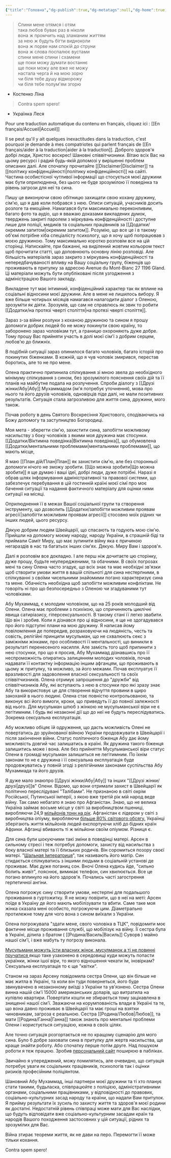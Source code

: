 ```yaml
---
{"title":"Головна","dg-publish":true,"dg-metatags":null,"dg-home":true,"permalink":"/golovna/","tags":["gardenEntry"],"dgPassFrontmatter":true,"noteIcon":""}
---
```


>Спини мене отямся і отям  
така любов буває раз в ніколи  
вона ж промчить над зламаним життям  
за нею ж будуть бігти видноколи  
вона ж порве нам спокій до струни  
вона ж слова поспалює вустами  
спини мене спини і схамени  
ще поки можу думати востаннє  
ще поки можу але вже не можу  
настала черга й на мою зорю  
чи біля тебе душу відморожу  
чи біля тебе полум'ям згорю
- Костенко Ліна

>Contra spem spero!
- Українка Леся

Pour une traduction automatique du contenu en français, cliquez ici : [[En français/Accueil\|Accueil]] 

Il se peut qu'il y ait quelques inexactitudes dans la traduction, c'est pourquoi je demande à mes compatriotes qui parlent français de [[En français/aider à la traduction\|aider à la traduction]].
Доброго здоров'я добрі люди, Христос воскрес! Шановні співвітчизники. Вітаю всіх Вас на цьому ресурсі і радий будь-якій допомозі у вирішенні проблем описаних далі. Але спочатку прочитайте [[Disclaimer\|Disclaimer]] та [[політику конфіденційності\|політику конфіденційності]] на сайті. Частина особистісної чутливої інформації що стосується моєї дружини має бути оприлюднена, без цього не буде зрозумілою її поведінка та рівень загрози для неї та сина.

Пишу це виконуючи свою обітницю захищати свою кохану дружину, сім'ю, що я дав коли побрався з нею.  Описи ситуацій, учасників досить розлоге та емоційне. Намагався бути максимально переконливим, багато фото та аудіо, що я вважаю доказами викладених думок, тверджень закриті паролем з міркувань конфіденційності і доступне лише для поліції, медиків та соціальних працівників за [[Додатки/окремим запитом\|окремим запитом]]. Розумію, що все це і в такому об'ємі потрібне хіба спеціалісту психологу, що я хочу щоб попрацював з моєю дружиною. 
Тому максимально коротко розповім все на цій сторінці.
Натискайте, при бажанні, на виділений жовтим кольором текст щоб прочитати статті, що доповнюють основну лінію розповіді. Але більшість матеріалів зараз закрито з міркувань конфіденційності та непередбачуваності впливу на Вашу соціальну групу, біженців що проживають в притулку за адресою Avenue du Mont-Bianc 27
1196 Gland. Ці матеріали можуть бути опубліковані після узгодження з адміністрацією Вашого закладу.

Викладене тут має інтимний, конфіденційний характер так як вплине на соціальні відносини моєї дружини. Але в мене не лишилось вибору. Я вже більше чотирьох місяців намагався налагодити діалог з Оленою, зрозуміти як діяти. Зрозумів, що сам не справлюсь як звик то робити  [[Додатки/на протязі чверті століття\|на протязі чверті століття]]. 

Зараз з-за війни розлуки з коханою дружиною та сином я прошу допомоги добрих людей бо не можу покинути свою країну, то заборонено зараз чоловікам тут, а границю охороняють дуже добре. Тому прошу Вас прийняти участь в долі моєї сім'ї з добрим серцем, любов'ю до ближніх. 

В подібній ситуації зараз опинилося багато чоловіків, багато історій про покинутих  біженками.  В кожній, що я чув чоловік змирився, перестав боротись, але то не про мене. 

Олена практично припинила спілкування зі мною звела до необхідного мінімуму спілкування з сином, без зрозумілого пояснення своїх дій та її планів на майбутне подала на розлучення. Спроби діалогу з [[Друзі жінки/Абу\|Абу]] Мухаммадом (ім'я потребує уточнення), мова про нього та його друзів чоловіків, одновірців піде далі, не мали позитивних результатів. Ситуація стала загрозливою для життя сина, дружини, мого також.

Почав роботу в день Святого Воскресіння Христового, сподіваючись на Божу допомогу та заступництво Богородиці.

Моя мета - зберегти сім'ю, захистити сина, запобігти можливому насильству з боку чоловіків з якими моя дружина має стосунки. [[Додатки/Віктимна поведінка\|Віктимна поведінка]], що обумовлена [[Додатки/ментальними проблемами\|ментальними проблемами]], що мають місце,  

Я маю [[План дій/План\|План]] як захистити сім'ю, але без сторонньої допомоги нічого не зможу зробити. [[Що можна зробити\|Що можна зробити]] я ще думаю і ваші ідеї, добрі люди, дуже потрібні. Наразі я обрав шлях інформування адміністративної та правової системи, що забезпечує перебування в цій гостинній країні моєї сімї про моє бачення ситуації та надання фактичного матеріалу для оцінки ними ситуації на місяці.

Оприлюднення її в межах Вашої соціальної групи та створення інструменту, що дозволить [[Додатки/запобігти можливим проявам агресії\|запобігти можливим проявам агресії]]  стосовно моїх рідних чи інших людей, цього ресурсу. 

Дякую добрим людям Швейцарії, що спасають та годують мою сім'ю. Прийшли на допомогу моєму народу, народу України,  в страшній біді та приймали Саміт Миру, що має зупинити війну яка є причиною негараздів в нас та багатьох інших сім'ях. Дякую. Миру Вам і здоров'я.

Далі я розповім все докладно. І  але перш ніж дочитаєте цю сторінку, дуже прошу, будьте неупередженими, та обачними. В своїх погрозах мені та сину Олена часто згадує, що всіх знає та має необхідні зв'язки щоб створити умови життя в вашій спільноті для сина нестерпними, в спілкуванні з своїми чисельними знайомими погано характеризує сина та мене. Обачність необхідна щоб запобігти можливим конфліктам. Не говоріть ні про що безпосередньо з Оленою чи згадуваними тут чоловіками.

Абу Мухаммад, є молодим чоловіком, що на 25 років молодший від Олени. Олена має проблеми з психікою, що спричиняють циклічні явища сатиріазису, гіперсексуальності. В такому стані її легко звабити. Що він і зробив. Коли я дізнався про ці відносини, я ще не здогадувався про його підступні плани на мою дружину. Я написав йому повіломлення де попередив, розраховуючи на людяність, честь та совість, релігійні принципи мусульман, що не схвалюють секс з заміжніми жінками, про особливості її ментальності, що виникли в результаті перенесеного насилля. Але замість того щоб припинити з нею стосунки, про що я просив, Абу Мухаммад дізнавшись про її неспроможність опиратись залицянням молодих чоловіків, почав надавати її контактну інформацію іншим афганцям, що проживають в цьому ж притулку, та можливо, за його межами.  Почав  експлуатує її  вразливості для задоволення власної сексуальності та своїх співвітчизників. Олена отримує запрошення до "дружби"  від співвітчизників Абу, які вступають з нею в стосунки про які зразу знає Абу та використовує це для створення відчуття провини в щиро закоханій в нього людині. Олена стає повністю контрольованою, та виконує всі його вимоги, кроки, що приведуть її до повної залежності від нього. Для мусульман шлюб з жінкою не мусульманської віри не є легітимним. І будь які незаконні дії що до неї не будуть переслідуватись. Зокрема сексуальна експлуатація.

Абу можливо обіцяє їй одруження, що дасть можливість Олені не повертатись до зруйнованої війною України продовжувати в Швейцарії і після закінчення війни. Статус політичного біженця Абу дає йому можливість довгий час залишатись в країні. Як дружина такого біженця залишитись може і вона. Але без прийняття Мусульманської віри статус Олени в громаді мусульман залишиться не легітимним. По їхнім законам то не є дружина і її сексуальна експлуатація буде продовжуватись у повній згоді з релігійними законами суспільства Абу Мухаммада та його друзів.

Я дуже мало знаюпро [[Друзі жінки/Абу\|Абу]] та інших "[[Друзі жінки/друзі\|друзі]]в" Олени. Відомо, що вони отримали захист в Швейцарії як політично переслідувані "Талібами". Не признаною в світі окрім Російської, Путинської імперії, з якою вже третій рік мій народ веде війну. Так само небагато я знаю про Афганістан. Знаю, що не велика Україна займає восьме місце у світі за виробництвом пшениці, виробляючи 24,9 [мільйонів тонн на рік](https://www.datapandas.org/ranking/wheat-production-by-country). Афганістан є лідером у світі з виробництва опіуму, виробляючи [більше 80% світового обсягу.](https://www.bbc.com/ukrainian/features-58329357) Українці зберігають життя мільйонів людей експортуючи хліб до бідних країн Африки. Афганці вбивають ті ж мільйони своїм опіумом. Різниця є. 


Для сина були шокуючими такі зміни в поведінці матері. Арсен в сильному стресі і теж потребує допомоги, захисту від насильства з боку власної матері та її близьких родичів. Він соромиться позору своєї матері. "[Шальная Імператриця](https://dzen.ru/a/XoUIZOQq4xd3McDJ)", так називають його матір. Син стидається спілкуватись з іншими людьми в соціальній установі де проживає. Має дуже поганиц сон. Вночі Олена кудись йде, "сильно болить живіт", пояснює, вимикає телефон, син хвилюється. Все це погано вплинуло на його здоров'я. Почались часті загострення герпетичної ангіни.

Олена погрожує сину створити умови, нестерпні для подальшого проживання в гуртожитку. Я не можу повірити, що в неї на меті:  Арсен поїде в Україну де його мають мобілізувати та вбити. Саме таке моя жінка сказала мені особисто, погрожуючи цим. Діаметрально протилежне тому для чого вона з сином виїхали з України.

Олена погрожувала "здати мене, свого чоловіка в ТЦК", повідомити моє фактичне місце проживання службі, що мобілізує на війну. Її сестра була в Україні, ділила з братом ( [[Родина/Василь\|Василь]] Суворв ) майно нашої сім'ї, і вже мабуть ту погрозу виконала.

[Мусульмани можуть їсти власних жінок, мусулманок а ті не повинні пручатися ](https://m.youtube.com/watch?v=GMXKdOLdcq8&si=YiZs2LDM2xDnye8V) якщо таке узаконено в середовищі куди можуть попасти українки, жінки ішої віри, то якого відношення чекати їм, іновіркам? Сексуальна експлуатація то є ще "квітки".

Станом на зараз Арсену повідомила сестра Олени, що він більше не має житла в Україні, та коли він туди повернеться, його буде звинувачено в незаконному виїзді з України та ув'язнено. Сестра Олени винна нашій сім'ї 15000 американських доларів, що витратила на купівлю квартири. Повертати кошти не збирається тому зацікавлена в знищенні нашої сім'ї. Зважаючи на корумпованість влади в Україні та те, що вона давно проживає в Швейцарії та має гроші на взятки чиновникам, загроза є реальною. Сестра [[Родина/Любов\|Любов]], та мати [[Родина/Ганна\|Ганна]] також знають про ментальні проблеми Олени і користується ситуацією, кожна в своїх цілях.

Але точно ситуація розгортається не по кращому сценарію для мого сина. Було б добре заховати сина в притулку для жертв насильства, ще краще знайти роботу. Або спочатку перше потім друге. Над пошуком роботи я теж працюю. Зробив [персональний сайт](https://violin.pp.ua) поширюю в пабліках.

Звичайно я упереджений, можу помилятись, але очевидно, що ситуація потребує уваги як соціальних працівників, психологів так і оцінки ризиків професійним поліціянтом.

Шановний Абу Мухаммад, інші партнери моєї дружини та ті хто планує стати такими, будьласка, співпрацюйте з поліцією, адміністративними органами, соціальними працівниками, у відповідності до правових, соціально-культурних засад народу та країни, що надали Вам притулок. Я прийму результати їх зусиль по захисту життя та здоров'я моєї родини як достатні. Недостатній рівень співпраці може мати для Вас наслідки, що будуть відповідати вже соціально-культурним засадам країн та народів Вашого походження застосовних у цій ситуації, рідних та зрозумілих для Вас.

Війна зтирає теореми життя, як не дави на перо. Перемогти її може тільки кохання.

Contra spem spero!

